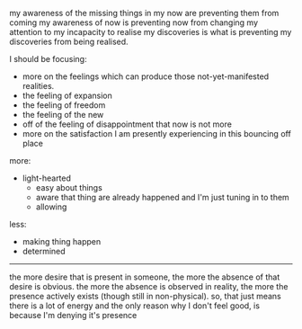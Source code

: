 my awareness of the missing things in my now are preventing them from coming
my awareness of now is preventing now from changing
my attention to my incapacity to realise my discoveries is what is preventing my discoveries from being realised.

I should be focusing:
 - more on the feelings which can produce those not-yet-manifested realities.
  - the feeling of expansion
  - the feeling of freedom
  - the feeling of the new
  - off of the feeling of disappointment that now is not more
 - more on the satisfaction I am presently experiencing in this bouncing off place

 more:
  - light-hearted
	- easy about things
	- aware that thing are already happened and I'm just tuning in to them
	- allowing

less:
 - making thing happen
 - determined


---

the more desire that is present in someone, the more the absence of that desire is obvious.
the more the absence is observed in reality, the more the presence actively exists (though still in non-physical).
so, that just means there is a lot of energy and the only reason why I don't feel good, is because I'm denying it's presence

